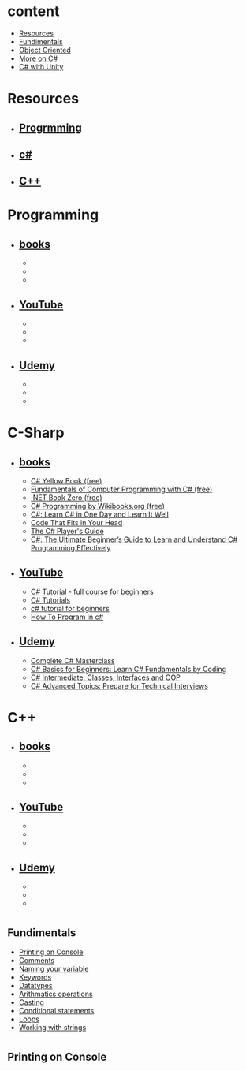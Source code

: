 

# content
- [Resources](#resources)
- [Fundimentals](#fundimentals)
- [Object Oriented]()
- [More on C#]()
- [C# with Unity]()
#
# Resources
- ## [Progrmming]()
- ## [c#](#c-sharp)
- ## [C++]()
#
# Programming
- ## [books]()
    - 
    -
    -
- ## [YouTube]()
    -
    -
    -
- ## [Udemy]()
    -
    -
    -

# C-Sharp
- ## [books]()
    - [C# Yellow Book (free)](http://www.csharpcourse.com/)
    - [Fundamentals of Computer Programming with C# (free)](https://www.introprogramming.info/wp-content/uploads/2013/07/Books/CSharpEn/Fundamentals-of-Computer-Programming-with-CSharp-Nakov-eBook-v2013.pdf)
    - [.NET Book Zero (free)](https://www.charlespetzold.com/dotnet/)
    - [C# Programming by Wikibooks.org (free)](https://en.wikibooks.org/wiki/C_Sharp_Programming)
    - [C#: Learn C# in One Day and Learn It Well](https://www.amazon.com/Beginners-Hands-Project-Coding-Project-ebook/dp/B016Z18MLG/ref=zg_bs_697342_sccl_1/136-6021232-6484265?pd_rd_i=B016Z18MLG&psc=1)
    - [Code That Fits in Your Head](https://www.amazon.com/Code-That-Fits-Your-Head-ebook/dp/B09D2X43VX/ref=zg_bs_697342_sccl_5/136-6021232-6484265?pd_rd_i=B09D2X43VX&psc=1)
    - [The C# Player's Guide](https://www.amazon.com/C-Players-Guide-5th/dp/0985580151/ref=zg_bs_697342_sccl_2/136-6021232-6484265?pd_rd_i=0985580151&psc=1)
    - [C#: The Ultimate Beginner’s Guide to Learn and Understand C# Programming Effectively](https://www.amazon.com/Ultimate-Beginners-Understand-Programming-Effectively/dp/B07CQBNSZ8/ref=zg_bs_697342_sccl_15/136-6021232-6484265?pd_rd_i=B07CQBNSZ8&isALC=true)
- ## [YouTube]()
    - [C# Tutorial - full course for beginners](https://www.youtube.com/watch?v=GhQdlIFylQ8)
    - [C# Tutorials](https://www.youtube.com/playlist?list=PL_c9BZzLwBRIXCJGLd4UzqH34uCclOFwC)
    - [c# tutorial for beginners](https://www.youtube.com/playlist?list=PLAC325451207E3105)
    - [How To Program in c#](https://www.youtube.com/playlist?list=PLPV2KyIb3jR4CtEelGPsmPzlvP7ISPYzR)
- ## [Udemy]()
    - [Complete C# Masterclass](https://www.udemy.com/course/complete-csharp-masterclass/)
    - [C# Basics for Beginners: Learn C# Fundamentals by Coding](https://www.udemy.com/course/csharp-tutorial-for-beginners/)
    - [C# Intermediate: Classes, Interfaces and OOP](https://www.udemy.com/course/csharp-intermediate-classes-interfaces-and-oop/)
    - [C# Advanced Topics: Prepare for Technical Interviews](https://www.udemy.com/course/csharp-advanced/)
# C++
- ## [books]()
    - 
    -
    -
- ## [YouTube]()
    -
    -
    -
- ## [Udemy]()
    -
    -
    -
#
## Fundimentals
- [Printing on Console](#printing-on-console)
- [Comments]()
- [Naming your variable]()
- [Keywords]()
- [Datatypes]()
- [Arithmatics operations]()
- [Casting]()
- [Conditional statements]()
- [Loops]()
- [Working with strings]()
#

## Printing on Console
